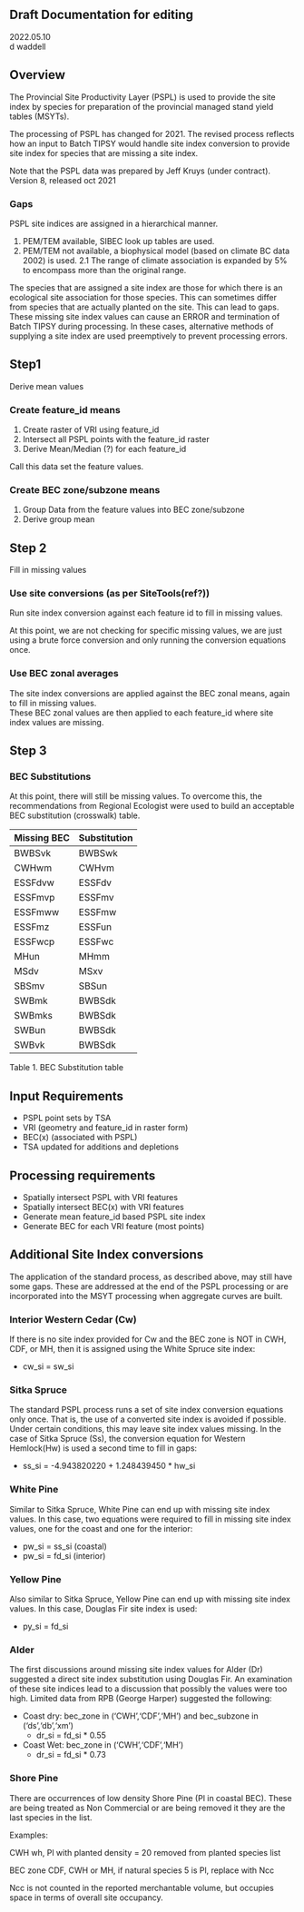 ## Draft Documentation for editing

2022.05.10  
d waddell

## Overview

The Provincial Site Productivity Layer (PSPL) is used to provide the
site index by species for preparation of the provincial managed stand
yield tables (MSYTs).

The processing of PSPL has changed for 2021. The revised process
reflects how an input to Batch TIPSY would handle site index conversion
to provide site index for species that are missing a site index.

Note that the PSPL data was prepared by Jeff Kruys (under contract).  
Version 8, released oct 2021

### Gaps

PSPL site indices are assigned in a hierarchical manner.

1.  PEM/TEM available, SIBEC look up tables are used.
2.  PEM/TEM not available, a biophysical model (based on climate BC
    data 2002) is used. 2.1 The range of climate association is expanded
    by 5% to encompass more than the original range.

The species that are assigned a site index are those for which there is
an ecological site association for those species. This can sometimes
differ from species that are actually planted on the site. This can lead
to gaps. These missing site index values can cause an ERROR and
termination of Batch TIPSY during processing. In these cases,
alternative methods of supplying a site index are used preemptively to
prevent processing errors.

## Step1

Derive mean values

### Create feature\_id means

1.  Create raster of VRI using feature\_id
2.  Intersect all PSPL points with the feature\_id raster
3.  Derive Mean/Median (?) for each feature\_id

Call this data set the feature values.

### Create BEC zone/subzone means

1.  Group Data from the feature values into BEC zone/subzone
2.  Derive group mean

## Step 2

Fill in missing values

### Use site conversions (as per SiteTools(ref?))

Run site index conversion against each feature id to fill in missing
values.

At this point, we are not checking for specific missing values, we are
just using a brute force conversion and only running the conversion
equations once.

### Use BEC zonal averages

The site index conversions are applied against the BEC zonal means,
again to fill in missing values.  
These BEC zonal values are then applied to each feature\_id where site
index values are missing.

## Step 3

### BEC Substitutions

At this point, there will still be missing values. To overcome this, the
recommendations from Regional Ecologist were used to build an acceptable
BEC substitution (crosswalk) table.

<table>
<thead>
<tr class="header">
<th>Missing BEC</th>
<th>Substitution</th>
</tr>
</thead>
<tbody>
<tr class="odd">
<td>BWBSvk</td>
<td>BWBSwk</td>
</tr>
<tr class="even">
<td>CWHwm</td>
<td>CWHvm</td>
</tr>
<tr class="odd">
<td>ESSFdvw</td>
<td>ESSFdv</td>
</tr>
<tr class="even">
<td>ESSFmvp</td>
<td>ESSFmv</td>
</tr>
<tr class="odd">
<td>ESSFmww</td>
<td>ESSFmw</td>
</tr>
<tr class="even">
<td>ESSFmz</td>
<td>ESSFun</td>
</tr>
<tr class="odd">
<td>ESSFwcp</td>
<td>ESSFwc</td>
</tr>
<tr class="even">
<td>MHun</td>
<td>MHmm</td>
</tr>
<tr class="odd">
<td>MSdv</td>
<td>MSxv</td>
</tr>
<tr class="even">
<td>SBSmv</td>
<td>SBSun</td>
</tr>
<tr class="odd">
<td>SWBmk</td>
<td>BWBSdk</td>
</tr>
<tr class="even">
<td>SWBmks</td>
<td>BWBSdk</td>
</tr>
<tr class="odd">
<td>SWBun</td>
<td>BWBSdk</td>
</tr>
<tr class="even">
<td>SWBvk</td>
<td>BWBSdk</td>
</tr>
</tbody>
</table>

Table 1. BEC Substitution table

## Input Requirements

-   PSPL point sets by TSA
-   VRI (geometry and feature\_id in raster form)
-   BEC(x) (associated with PSPL)
-   TSA updated for additions and depletions

## Processing requirements

-   Spatially intersect PSPL with VRI features
-   Spatially intersect BEC(x) with VRI features
-   Generate mean feature\_id based PSPL site index
-   Generate BEC for each VRI feature (most points)

## Additional Site Index conversions

The application of the standard process, as described above, may still
have some gaps. These are addressed at the end of the PSPL processing or
are incorporated into the MSYT processing when aggregate curves are
built.

### Interior Western Cedar (Cw)

If there is no site index provided for Cw and the BEC zone is NOT in
CWH, CDF, or MH, then it is assigned using the White Spruce site index:

-   cw\_si = sw\_si

### Sitka Spruce

The standard PSPL process runs a set of site index conversion equations
only once. That is, the use of a converted site index is avoided if
possible. Under certain conditions, this may leave site index values
missing. In the case of Sitka Spruce (Ss), the conversion equation for
Western Hemlock(Hw) is used a second time to fill in gaps:

-   ss\_si = -4.943820220 + 1.248439450 \* hw\_si

### White Pine

Similar to Sitka Spruce, White Pine can end up with missing site index
values. In this case, two equations were required to fill in missing
site index values, one for the coast and one for the interior:

-   pw\_si = ss\_si (coastal)
-   pw\_si = fd\_si (interior)

### Yellow Pine

Also similar to Sitka Spruce, Yellow Pine can end up with missing site
index values. In this case, Douglas Fir site index is used:

-   py\_si = fd\_si

### Alder

The first discussions around missing site index values for Alder (Dr)
suggested a direct site index substitution using Douglas Fir. An
examination of these site indices lead to a discussion that possibly the
values were too high. Limited data from RPB (George Harper) suggested
the following:

-   Coast dry: bec\_zone in (‘CWH’,‘CDF’,‘MH’) and bec\_subzone in
    (‘ds’,‘db’,‘xm’)
    -   dr\_si = fd\_si \* 0.55
-   Coast Wet: bec\_zone in (‘CWH’,‘CDF’,‘MH’)
    -   dr\_si = fd\_si \* 0.73

### Shore Pine

There are occurrences of low density Shore Pine (Pl in coastal BEC).
These are being treated as Non Commercial or are being removed it they
are the last species in the list.

Examples:

CWH wh, Pl with planted density = 20 removed from planted species list

BEC zone CDF, CWH or MH, if natural species 5 is Pl, replace with Ncc

Ncc is not counted in the reported merchantable volume, but occupies
space in terms of overall site occupancy.
